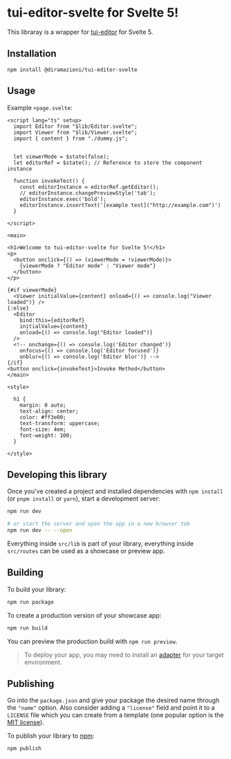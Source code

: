 # tui-editor-svelte for Svelte 5!

This libraray is a wrapper for [tui-editor](https://github.com/nhn/tui.editor) for Svelte 5.

## Installation

`npm install @diramazioni/tui-editor-svelte`

## Usage
Example `+page.svelte`:
```svelte
<script lang="ts" setup>
  import Editor from "$lib/Editor.svelte";
  import Viewer from "$lib/Viewer.svelte";
  import { content } from "./dummy.js";
  

  let viewerMode = $state(false);
  let editorRef = $state(); // Reference to store the component instance

  function invokeTest() {
    const editorInstance = editorRef.getEditor();
    // editorInstance.changePreviewStyle('tab');
    editorInstance.exec('bold');
    editorInstance.insertText('[example test]("http://example.com")')
  }

</script>

<main>

<h1>Welcome to tui-editor-svelte for Svelte 5!</h1>
<p>
  <button onclick={() => (viewerMode = !viewerMode)}>
    {viewerMode ? "Editor mode" : "Viewer mode"}
  </button>
</p>

{#if viewerMode}
  <Viewer initialValue={content} onload={() => console.log("Viewer loaded")} />
{:else}
  <Editor
    bind:this={editorRef}
    initialValue={content}
    onload={() => console.log("Editor loaded")}
  />
  <!-- onchange={() => console.log('Editor changed')}
    onfocus={() => console.log('Editor focused')}
    onblur={() => console.log('Editor blur')} -->
{/if}
<button onclick={invokeTest}>Invoke Method</button>
</main>

<style>
  
  h1 {
    margin: 0 auto;
    text-align: center;
    color: #ff3e00;
    text-transform: uppercase;
    font-size: 4em;
    font-weight: 100;
  }

</style>
```

## Developing this library

Once you've created a project and installed dependencies with `npm install` (or `pnpm install` or `yarn`), start a development server:

```bash
npm run dev

# or start the server and open the app in a new browser tab
npm run dev -- --open
```

Everything inside `src/lib` is part of your library, everything inside `src/routes` can be used as a showcase or preview app.

## Building

To build your library:

```bash
npm run package
```

To create a production version of your showcase app:

```bash
npm run build
```

You can preview the production build with `npm run preview`.

> To deploy your app, you may need to install an [adapter](https://svelte.dev/docs/kit/adapters) for your target environment.

## Publishing

Go into the `package.json` and give your package the desired name through the `"name"` option. Also consider adding a `"license"` field and point it to a `LICENSE` file which you can create from a template (one popular option is the [MIT license](https://opensource.org/license/mit/)).

To publish your library to [npm](https://www.npmjs.com):

```bash
npm publish
```
